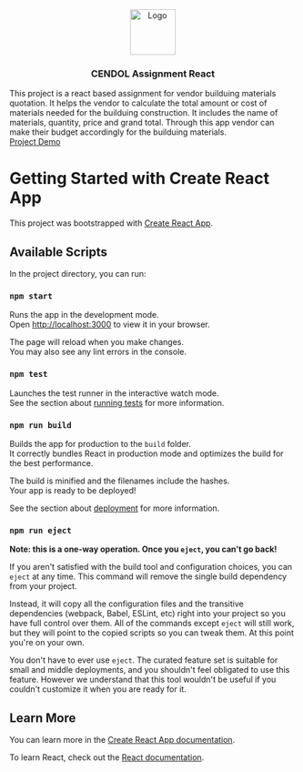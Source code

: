 <div align="center">
  <a href="https://github.com/aayush-004v/cendol-react-assignment">
    <img src="https://yt3.ggpht.com/AgtE50BUN4tMsGp9lwAQgOQ9hJtC9jpl5I-PV_uUusxJBMjRVE2UXCUKTrbn2bg57q1xmwn9Jg=s900-c-k-c0x00ffffff-no-rj" alt="Logo" width="80" height="80">
  </a>
  </div>

<h3 align="center">CENDOL Assignment React</h3>

  <p>
    This project is a react based assignment for vendor builduing materials quotation. It helps the vendor to calculate the total amount or cost of materials needed for the builduing construction. It includes the name of materials, quantity, price and grand total. Through this app vendor can make their budget accordingly for the builduing materials.
    <br />
    <a href="https://cendol-react-assignment-avi.vercel.app/">Project Demo</a>
  </p>
</div>







# Getting Started with Create React App

This project was bootstrapped with [Create React App](https://github.com/facebook/create-react-app).

## Available Scripts

In the project directory, you can run:

### `npm start`

Runs the app in the development mode.\
Open [http://localhost:3000](http://localhost:3000) to view it in your browser.

The page will reload when you make changes.\
You may also see any lint errors in the console.

### `npm test`

Launches the test runner in the interactive watch mode.\
See the section about [running tests](https://facebook.github.io/create-react-app/docs/running-tests) for more information.

### `npm run build`

Builds the app for production to the `build` folder.\
It correctly bundles React in production mode and optimizes the build for the best performance.

The build is minified and the filenames include the hashes.\
Your app is ready to be deployed!

See the section about [deployment](https://facebook.github.io/create-react-app/docs/deployment) for more information.

### `npm run eject`

**Note: this is a one-way operation. Once you `eject`, you can't go back!**

If you aren't satisfied with the build tool and configuration choices, you can `eject` at any time. This command will remove the single build dependency from your project.

Instead, it will copy all the configuration files and the transitive dependencies (webpack, Babel, ESLint, etc) right into your project so you have full control over them. All of the commands except `eject` will still work, but they will point to the copied scripts so you can tweak them. At this point you're on your own.

You don't have to ever use `eject`. The curated feature set is suitable for small and middle deployments, and you shouldn't feel obligated to use this feature. However we understand that this tool wouldn't be useful if you couldn't customize it when you are ready for it.

## Learn More

You can learn more in the [Create React App documentation](https://facebook.github.io/create-react-app/docs/getting-started).

To learn React, check out the [React documentation](https://reactjs.org/).
